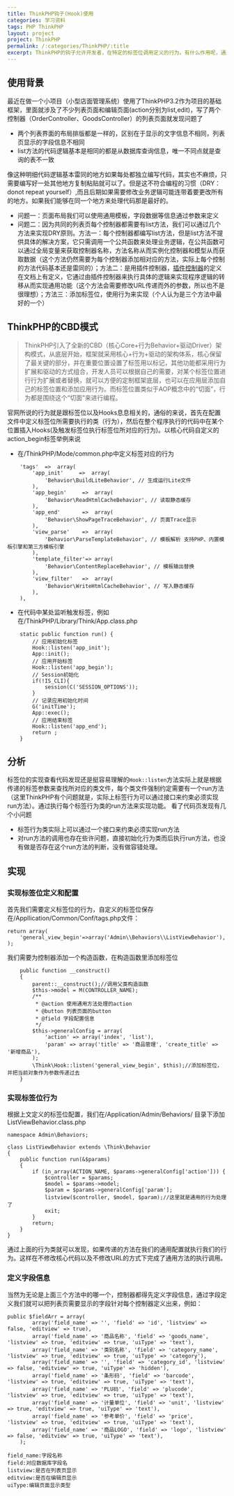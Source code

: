 ```yaml
---
title: ThinkPHP钩子(Hook)使用
categories: 学习资料
tags: PHP ThinkPHP
layout: project
project: ThinkPHP
permalink: /:categories/ThinkPHP/:title
excerpt: ThinkPHP的钩子允许开发者，在特定的标签位调用定义的行为。有什么作用呢，通过Hooks标签位我们可以在特定的位置执行特定的程序。这也就意味着我们可以把一些通用的功能通过标签位来调用执行
---
```


## 使用背景

最近在做一个小项目（小型店面管理系统）使用了ThinkPHP3.2作为项目的基础框架，里面就涉及了不少列表页面和编辑页面(action分别为list,edit)，写了两个控制器（OrderController、GoodsController）的列表页面就发现问题了

* 两个列表界面的布局排版都是一样的，区别在于显示的文字信息不相同，列表页显示的字段信息不相同
* list方法的代码逻辑基本是相同的都是从数据库查询信息，唯一不同点就是查询的表不一致

像这种明细代码逻辑基本雷同的地方如果每处都独立编写代码，其实也不麻烦，只需要编写好一处其他地方复制粘贴就可以了。但是这不符合编程的习惯（DRY：donot repeat yourself）,而且后期如果需要修改业务逻辑可能连带着要更改所有的地方。如果我们能够在同一个地方来处理代码那是最好的。

* 问题一：页面布局我们可以使用通用模板，字段数据等信息通过参数来定义
* 问题二：因为共同的列表页每个控制器都需要有list方法，我们可以通过几个方法来实现DRY原则。方法一：每个控制器都编写list方法，但是list方法不提供具体的解决方案，它只需调用一个公共函数来处理业务逻辑，在公共函数可以通过全局变量来获取控制器名称，方法名称从而实例化控制器和模型从而获取数据（这个方法仍然需要为每个控制器添加相对应的方法，实际上每个控制的方法代码基本还是雷同的）；方法二：是用插件控制器，[插件控制器](http://www.kancloud.cn/manual/thinkphp/1725)的定义在文档上有定义，它通过由插件控制器来执行具体的逻辑来实现程序逻辑的转移从而实现通用功能（这个方法会需要修改URL传递而外的参数，所以也不是很理想）；方法三：添加标签位，使用行为来实现（个人认为是三个方法中最好的一个）

## ThinkPHP的CBD模式

>ThinkPHP引入了全新的CBD（核心Core+行为Behavior+驱动Driver）架构模式，从底层开始，框架就采用核心+行为+驱动的架构体系，核心保留了最关键的部分，并在重要位置设置了标签用以标记，其他功能都采用行为扩展和驱动的方式组合，开发人员可以根据自己的需要，对某个标签位置进行行为扩展或者替换，就可以方便的定制框架底层，也可以在应用层添加自己的标签位置和添加应用行为。而标签位置类似于AOP概念中的“切面”，行为都是围绕这个“切面”来进行编程。

官网所说的行为就是跟标签位以及Hooks息息相关的，通俗的来说，首先在配置文件中定义标签位所需要执行的类（行为），然后在整个程序执行的代码中在某个位置插入Hooks(及触发标签位执行标签位所对应的行为)。以核心代码自定义的action_begin标签举例来说

* 在/ThinkPHP/Mode/common.php中定义标签对应的行为

```
    'tags'  =>  array(
        'app_init'     =>  array(
            'Behavior\BuildLiteBehavior', // 生成运行Lite文件
        ),        
        'app_begin'     =>  array(
            'Behavior\ReadHtmlCacheBehavior', // 读取静态缓存
        ),
        'app_end'       =>  array(
            'Behavior\ShowPageTraceBehavior', // 页面Trace显示
        ),
        'view_parse'    =>  array(
            'Behavior\ParseTemplateBehavior', // 模板解析 支持PHP、内置模板引擎和第三方模板引擎
        ),
        'template_filter'=> array(
            'Behavior\ContentReplaceBehavior', // 模板输出替换
        ),
        'view_filter'   =>  array(
            'Behavior\WriteHtmlCacheBehavior', // 写入静态缓存
        ),
    ),
```

* 在代码中某处监听触发标签，例如在/ThinkPHP/Library/Think/App.class.php

```
    static public function run() {
        // 应用初始化标签
        Hook::listen('app_init');
        App::init();
        // 应用开始标签
        Hook::listen('app_begin');
        // Session初始化
        if(!IS_CLI){
            session(C('SESSION_OPTIONS'));
        }
        // 记录应用初始化时间
        G('initTime');
        App::exec();
        // 应用结束标签
        Hook::listen('app_end');
        return ;
    }
```

## 分析

标签位的实现查看代码发现还是挺容易理解的`Hook::listen`方法实际上就是根据传递的标签参数来查找所对应的类文件，每个类文件强制约定需要有一个run方法（这里ThinkPHP有个问题就是，实际上标签行为可以通过接口来约束必须实现run方法）。通过执行每个标签行为类的run方法来实现功能。
看了代码页发现有几个小问题
* 标签行为类实际上可以通过一个接口来约束必须实现run方法
* 对run方法的调用也存在些许问题，直接初始化行为类而后执行run方法，也没有做是否存在这个run方法的判断，没有做容错处理。

## 实现

### 实现标签位定义和配置

首先我们需要定义标签位的行为，自定义的标签位保存在/Appllication/Common/Conf/tags.php文件：

```
return array(
    'general_view_begin'=>array('Admin\\Behaviors\\ListViewBehavior'),
);
```

我们需要为控制器添加一个构造函数，在构造函数里添加标签位

```
    public function __construct()
    {
        parent::__construct();//调用父类构造函数
        $this->model = M(CONTROLLER_NAME);
        /**
         * @action 使用通用方法处理的action
         * @button 列表页面的button
         * @field 字段配置信息
         */
        $this->generalConfig = array(
            'action' => array('index', 'list'),
            'param' => array('title' => '商品管理', 'create_title' => '新增商品'),
        );
        \Think\Hook::listen('general_view_begin', $this);//添加标签位，并把当前对象作为参数传递过去
    }
```

### 实现标签位行为

根据上文定义的标签位配置，我们在/Application/Admin/Behaviors/ 目录下添加ListViewBehavior.class.php

```
namespace Admin\Behaviors;

class ListViewBehavior extends \Think\Behavior
{
    public function run(&$params)
    {
        if (in_array(ACTION_NAME, $params->generalConfig['action'])) {
            $controller = $params;
            $model = $params->model;
            $param = $params->generalConfig['param'];
            listview($controller, $model, $param);//这里就是通用的行为处理了
            exit;
        }
        return;
    }
}
```

通过上面的行为类就可以发现，如果传递的方法在我们的通用配置就执行我们的行为。这样在不修改核心代码以及不修改URL的方式下完成了通用方法的执行调用。

### 定义字段信息

当然为无论是上面三个方法中的哪一个，控制器都得先定义字段信息，通过字段定义我们就可以把列表页需要显示的字段针对每个控制器定义出来，例如：

```
public $fieldArr = array(
        array('field_name' => '', 'field' => 'id', 'listview' => false, 'editview' => true),
        array('field_name' => '商品名称', 'field' => 'goods_name', 'listview' => true, 'editview' => true, 'uiType' => 'text'),
        array('field_name' => '类别名称', 'field' => 'category_name', 'listview' => true, 'editview' => true, 'uiType' => 'category'),
        array('field_name' => '', 'field' => 'category_id', 'listview' => false, 'editview' => true, 'uiType' => 'hidden'),
        array('field_name' => '条形码', 'field' => 'barcode', 'listview' => true, 'editview' => true, 'uiType' => 'text'),
        array('field_name' => 'PLU码', 'field' => 'plucode', 'listview' => true, 'editview' => true, 'uiType' => 'text'),
        array('field_name' => '计量单位', 'field' => 'unit', 'listview' => true, 'editview' => true, 'uiType' => 'text'),
        array('field_name' => '参考单价', 'field' => 'price', 'listview' => true, 'editview' => true, 'uiType' => 'text'),
        array('field_name' => '商品LOGO', 'field' => 'logo', 'listview' => false, 'editview' => true, 'uiType' => 'text'),
    );

field_name:字段名称
field:对应数据库字段名
listview:是否在列表页显示
editview:是否在编辑页显示
uiType:编辑页面显示类型
```
